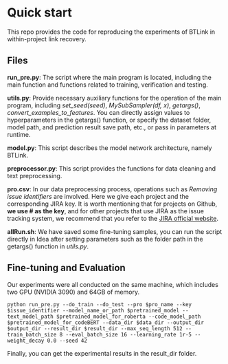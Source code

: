 # Quick start

This repo provides the code for reproducing the experiments of BTLink in within-project link recovery. 

## Files

**run_pre.py**: The script where the main program is located, including the main function and functions related to training, verification and testing.

**utils.py**: Provide necessary auxiliary functions for the operation of the main program, including *set_seed(seed)*, *MySubSampler(df, x)*, *getargs()*, *convert_examples_to_features*. You can directly assign values to hyperparameters in the getargs() function, or specify the dataset folder, model path, and prediction result save path, etc., or pass in parameters at runtime.

**model.py**: This script describes the model network architecture, namely BTLink.

**preprocessor.py**: This script provides the functions for data cleaning and text preprocessing. 

**pro.csv**: In our data preprocessing process, operations such as *Removing issue identifiers* are involved. Here we give each project and the corresponding JIRA key. It is worth mentioning that for projects on Github, **we use # as the key**, and for other projects that use JIRA as the issue tracking system, we recommend that you refer to the [JIRA official website](https://issues.apache.org/jira/secure/BrowseProjects.jspa?selectedCategory=all&selectedProjectType=all).

**allRun.sh**: We have saved some fine-tuning samples, you can run the script directly in Idea after setting parameters such as the folder path in the getargs() function in *utils.py*.

## Fine-tuning and Evaluation

Our experiments were all conducted on the same machine, which includes two GPU (NVIDIA 3090) and 64GB of memory.

```shell
python run_pre.py --do_train --do_test --pro $pro_name --key $issue_identifier --model_name_or_path $pretrained_model --text_model_path $pretrained_model_for_roberta --code_model_path $pretrained_model_for_codeBERT --data_dir $data_dir --output_dir $output_dir --result_dir $result_dir --max_seq_length 512 --train_batch_size 8 --eval_batch_size 16 --learning_rate 1r-5 --weight_decay 0.0 --seed 42
```

Finally, you can get the experimental results in the result_dir folder.
